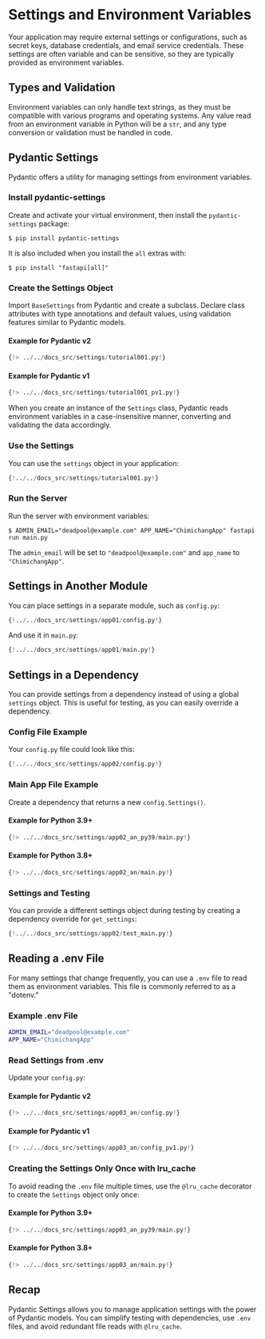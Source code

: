 # Settings and Environment Variables

Your application may require external settings or configurations, such as secret keys, database credentials, and email service credentials. These settings are often variable and can be sensitive, so they are typically provided as environment variables.

## Types and Validation

Environment variables can only handle text strings, as they must be compatible with various programs and operating systems. Any value read from an environment variable in Python will be a `str`, and any type conversion or validation must be handled in code.

## Pydantic Settings

Pydantic offers a utility for managing settings from environment variables.

### Install pydantic-settings

Create and activate your virtual environment, then install the `pydantic-settings` package:

```
$ pip install pydantic-settings
```

It is also included when you install the `all` extras with:

```
$ pip install "fastapi[all]"
```

### Create the Settings Object

Import `BaseSettings` from Pydantic and create a subclass. Declare class attributes with type annotations and default values, using validation features similar to Pydantic models.

#### Example for Pydantic v2

```Python
{!> ../../docs_src/settings/tutorial001.py!}
```

#### Example for Pydantic v1

```Python
{!> ../../docs_src/settings/tutorial001_pv1.py!}
```

When you create an instance of the `Settings` class, Pydantic reads environment variables in a case-insensitive manner, converting and validating the data accordingly.

### Use the Settings

You can use the `settings` object in your application:

```Python
{!../../docs_src/settings/tutorial001.py!}
```

### Run the Server

Run the server with environment variables:

```
$ ADMIN_EMAIL="deadpool@example.com" APP_NAME="ChimichangApp" fastapi run main.py
```

The `admin_email` will be set to `"deadpool@example.com"` and `app_name` to `"ChimichangApp"`.

## Settings in Another Module

You can place settings in a separate module, such as `config.py`:

```Python
{!../../docs_src/settings/app01/config.py!}
```

And use it in `main.py`:

```Python
{!../../docs_src/settings/app01/main.py!}
```

## Settings in a Dependency

You can provide settings from a dependency instead of using a global `settings` object. This is useful for testing, as you can easily override a dependency.

### Config File Example

Your `config.py` file could look like this:

```Python
{!../../docs_src/settings/app02/config.py!}
```

### Main App File Example

Create a dependency that returns a new `config.Settings()`.

#### Example for Python 3.9+

```Python
{!> ../../docs_src/settings/app02_an_py39/main.py!}
```

#### Example for Python 3.8+

```Python
{!> ../../docs_src/settings/app02_an/main.py!}
```

### Settings and Testing

You can provide a different settings object during testing by creating a dependency override for `get_settings`:

```Python
{!../../docs_src/settings/app02/test_main.py!}
```

## Reading a .env File

For many settings that change frequently, you can use a `.env` file to read them as environment variables. This file is commonly referred to as a "dotenv."

### Example .env File

```bash
ADMIN_EMAIL="deadpool@example.com"
APP_NAME="ChimichangApp"
```

### Read Settings from .env

Update your `config.py`:

#### Example for Pydantic v2

```Python
{!> ../../docs_src/settings/app03_an/config.py!}
```

#### Example for Pydantic v1

```Python
{!> ../../docs_src/settings/app03_an/config_pv1.py!}
```

### Creating the Settings Only Once with lru_cache

To avoid reading the `.env` file multiple times, use the `@lru_cache` decorator to create the `Settings` object only once:

#### Example for Python 3.9+

```Python
{!> ../../docs_src/settings/app03_an_py39/main.py!}
```

#### Example for Python 3.8+

```Python
{!> ../../docs_src/settings/app03_an/main.py!}
```

## Recap

Pydantic Settings allows you to manage application settings with the power of Pydantic models. You can simplify testing with dependencies, use `.env` files, and avoid redundant file reads with `@lru_cache`.